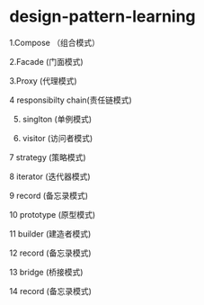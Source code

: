 # design-pattern-learning

1.Compose （组合模式）

2.Facade (门面模式)

3.Proxy (代理模式)

4 responsibilty chain(责任链模式)

5. singlton (单例模式)

6. visitor (访问者模式)

7 strategy  (策略模式)

8 iterator (迭代器模式)

9 record (备忘录模式)     

10 prototype (原型模式)

11 builder (建造者模式)

12 record (备忘录模式)

13 bridge (桥接模式)

14 record (备忘录模式)

